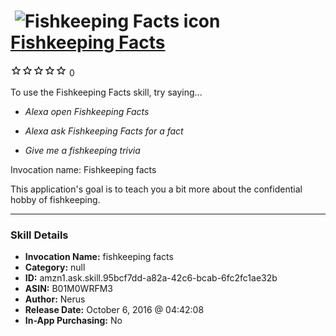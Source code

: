 # &nbsp;<img src="skill_icon" alt="Fishkeeping Facts icon" width="36"> [Fishkeeping Facts](http://alexa.amazon.com/#skills/amzn1.ask.skill.95bcf7dd-a82a-42c6-bcab-6fc2fc1ae32b)
![0 stars](../../images/ic_star_border_black_18dp_1x.png)![0 stars](../../images/ic_star_border_black_18dp_1x.png)![0 stars](../../images/ic_star_border_black_18dp_1x.png)![0 stars](../../images/ic_star_border_black_18dp_1x.png)![0 stars](../../images/ic_star_border_black_18dp_1x.png) 0

To use the Fishkeeping Facts skill, try saying...

* *Alexa open Fishkeeping Facts*

* *Alexa ask Fishkeeping Facts for a fact*

* *Give me a fishkeeping trivia*

Invocation name: Fishkeeping facts

This application's goal is to teach you a bit more about the confidential hobby of fishkeeping.

***

### Skill Details

* **Invocation Name:** fishkeeping facts
* **Category:** null
* **ID:** amzn1.ask.skill.95bcf7dd-a82a-42c6-bcab-6fc2fc1ae32b
* **ASIN:** B01M0WRFM3
* **Author:** Nerus
* **Release Date:** October 6, 2016 @ 04:42:08
* **In-App Purchasing:** No
